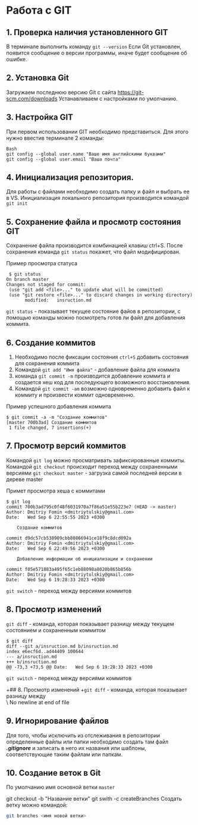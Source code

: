 # Работа с GIT
## 1. Проверка наличия установленного GIT
В терминале выполнить команду `git --version` Если Git установлен, появится сообщение о версии программы, иначе будет сообщение об ошибке.

## 2. Установка Git
Загружаем последнюю версию Git c сайта https://git-scm.com/downloads Устанавливаем с настройками по умолчанию.

## 3. Настройка GIT
При первом использовании GIT необходимо представиться. Для этого нужно ввестив терминале 2 команды:
```
Bash
git config --global user.name "Ваше имя английскими буквами"
git config --global user.email "Ваша почта"
```
## 4. Инициализация репозитория.
Для работы с файлами необходимо создать папку и файл и  выбрать ее в VS.
Инициализация локального репозитория производится командой ``git init``

 ## 5. Сохранение файла и просмотр состояния GIT
 Сохранение файла производится комбинацией клавиш ctrl+S.
 После сохранения команда ``git status``
 покажет, что файл модифицирован.

 Пример просмотра статуса 
 
 ```
  $ git status
On branch master
Changes not staged for commit:
  (use "git add <file>..." to update what will be committed)   
  (use "git restore <file>..." to discard changes in working directory)
        modified:   insruction.md
 ```
 ``git status`` - показывает текущее состояние файов в репозитории, с помощью команды можно посмотреть готов ли файл для добавления коммита.

## 6. Создание коммитов
1. Необходимо после фиксации состояния ``ctrl+S`` добавить состояния для сохранения коммита
2. Командой `git add "Имя файла"` - добавление файла для коммита
3. команда ``git commit -m`` производится добавление коммита и создается хеш код для последующего возможного восстановления.
4. Командой ``git commit -am`` возможно одновременно добавить файл к коммиту и произвести коммит одновременно.

Пример успешного добавления коммита 
```
$ git commit -a -m "Создание коммитов"
[master 700b3ad] Создание коммитов
 1 file changed, 7 insertions(+)
```

## 7. Просмотр версий коммитов
Командой `git log` можно просматривать зафиксированные коммиты.
Командой `git checkout` 
происходит переход между сохраненными версиями
`git checkout master` - загрузка самой последней версии в дереве master

Примет просмотра хеша с коммитами
```
$ git log
commit 700b3ad795c0f48f6031970a7f86a51e55b223e7 (HEAD -> master)
Author: Dmitriy Fomin <dmitriytulskiy@gmail.com>
Date:   Wed Sep 6 22:55:55 2023 +0300

    Создание коммитов

commit d9dc57cb538909cbb80866941ce18f9c8dcd092a
Author: Dmitriy Fomin <dmitriytulskiy@gmail.com>
Date:   Wed Sep 6 22:49:56 2023 +0300

    Добавление информации об инициализации и сохранении        

commit f05e571883a495f65c1eb88098a8020b865b856b
Author: Dmitriy Fomin <dmitriytulskiy@gmail.com>
Date:   Wed Sep 6 19:28:33 2023 +0300
```
`git switch` - переход между версиями коммитов

## 8. Просмотр изменений 
``git diff`` - команда,  которая показывает разницу между текущем состоянием и сохраненным коммитом

```
$ git diff
diff --git a/insruction.md b/insruction.md
index e6ecf6d..ad44409 100644
--- a/insruction.md
+++ b/insruction.md
@@ -73,3 +73,5 @@ Date:   Wed Sep 6 19:28:33 2023 +0300        
 ```
 `git switch` - переход между версиями коммитов

+## 8. Просмотр изменений 
+``git diff`` - команда,  которая показывает разницу между     
\ No newline at end of file


## 9. Игнорирование файлов

Для того, чтобы исключить из отслеживания в репозитории определенные файлы или папки необходимо создать там файл ***.gitignore*** и записать в него их названия или шаблоны, соответствующие таким файлам или папкам.

## 10. Создание веток в Git
По умолчанию имя основной ветки ``master``

git checkout -b "Название ветки"
git swith -c createBranches
Создать ветку можно командой:
```Bash
git branches <имя новой ветки>

```